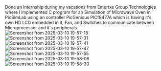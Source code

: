 Done an Internship during my vacations  from Emertxe Group Technologies where I implemented 
C program for an Simulation of Microwave Oven in PicSimLab using an controller PicGenious
PICf8477A which is having it's own HD LCD embedded in it, Fan, and Switches to communicate 
between Microprocessor and it's peripherals.
![Screenshot from 2025-03-10 19-57-18](https://github.com/user-attachments/assets/e5c0e6d1-93c3-41ce-9199-83de79a2e651)
![Screenshot from 2025-03-10 19-57-31](https://github.com/user-attachments/assets/08004f3a-27f8-4f49-9ca0-9c9e39bd0d48)
![Screenshot from 2025-03-10 19-57-41](https://github.com/user-attachments/assets/81d2f9a9-f786-4a9d-8417-d97c0b4f9556)
![Screenshot from 2025-03-10 19-57-47](https://github.com/user-attachments/assets/def3790f-f0ba-4d89-8d78-2495a8459603)
![Screenshot from 2025-03-10 19-57-55](https://github.com/user-attachments/assets/5b46d917-0e18-450f-8151-705c994e7078)
![Screenshot from 2025-03-10 19-58-06](https://github.com/user-attachments/assets/38a0f18f-084e-4d75-870b-0611f73547bd)
![Screenshot from 2025-03-10 19-58-30](https://github.com/user-attachments/assets/9a20c40c-402a-4c4b-9235-c74412a936bb)
